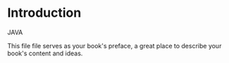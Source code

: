 # Introduction

JAVA

This file file serves as your book's preface, a great place to describe your book's content and ideas.

